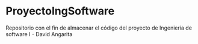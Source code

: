 # ProyectoIngSoftware
Repositorio con el fin de almacenar el código del proyecto de Ingeniería de software I - David Angarita

